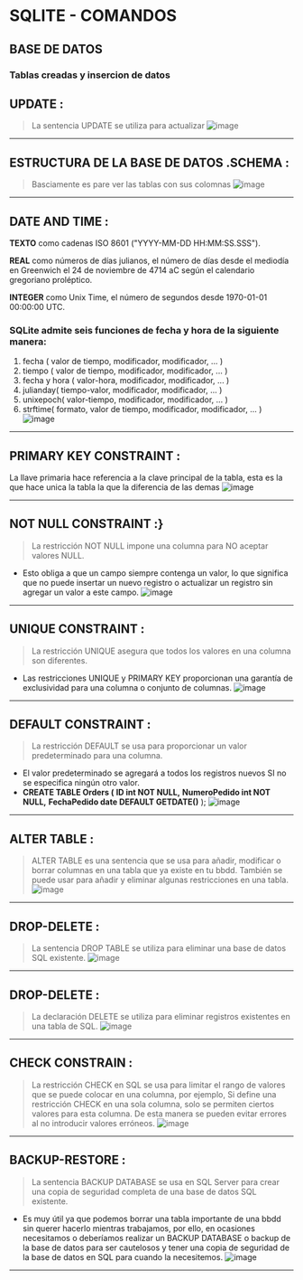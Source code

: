 # SQLITE - COMANDOS 
## BASE DE DATOS
### **Tablas creadas y insercion de datos**
## UPDATE :
>La sentencia UPDATE se utiliza para actualizar 
![image]()
***
## ESTRUCTURA DE LA BASE DE DATOS .SCHEMA :
>Basciamente es pare ver las tablas con sus colomnas 
![image]()
***
## DATE AND TIME :
**TEXTO** como cadenas ISO 8601 ("YYYY-MM-DD HH:MM:SS.SSS").

**REAL** como números de días julianos, el número de días desde el mediodía en Greenwich el 24 de noviembre de 4714 aC según el calendario gregoriano proléptico. 

**INTEGER** como Unix Time, el número de segundos desde 1970-01-01 00:00:00 UTC.
### SQLite admite seis funciones de fecha y hora de la siguiente manera:
1.	fecha ( valor de tiempo, modificador, modificador, ... )
2.	tiempo ( valor de tiempo, modificador, modificador, ... )
3.	fecha y hora ( valor-hora, modificador, modificador, ... )
4.	julianday( tiempo-valor, modificador, modificador, ... )
5.	unixepoch( valor-tiempo, modificador, modificador, ... )
6.	strftime( formato, valor de tiempo, modificador, modificador, ... )
![image]()
***
## PRIMARY KEY CONSTRAINT :
La llave primaria hace referencia a la clave principal de la tabla, esta es la que hace unica la tabla la que la diferencia de las demas 
![image]()
***
## NOT NULL CONSTRAINT :}
>La restricción NOT NULL impone una columna para NO aceptar valores NULL.

*  Esto obliga a que un campo siempre contenga un valor, lo que significa que no puede insertar un nuevo registro o actualizar un registro sin agregar un valor a este campo.
![image]()
***
## UNIQUE CONSTRAINT :
>La restricción UNIQUE asegura que todos los valores en una columna son diferentes.

* Las restricciones UNIQUE y PRIMARY KEY proporcionan una garantía de exclusividad para una columna o conjunto de columnas.
![image]()
***
## DEFAULT CONSTRAINT :
>La restricción DEFAULT se usa para proporcionar un valor predeterminado para una columna.

* El valor predeterminado se agregará a todos los registros nuevos SI no se especifica ningún otro valor.
* **CREATE TABLE Orders (**
    **ID int NOT NULL,**
    **NumeroPedido int NOT NULL,**
    **FechaPedido date DEFAULT GETDATE()**
);
![image]()
***
## ALTER TABLE :
>ALTER TABLE es una sentencia que se usa para añadir, modificar o borrar columnas en una tabla que ya existe en tu bbdd. También se puede usar para añadir y eliminar algunas restricciones en una tabla.
![image]()
***
## DROP-DELETE :
>La sentencia DROP TABLE se utiliza para eliminar una base de datos SQL existente.
![image]()
***
## DROP-DELETE :
>La declaración DELETE se utiliza para eliminar registros existentes en una tabla de SQL.
![image]()
***
## CHECK CONSTRAIN :
>La restricción CHECK en SQL se usa para limitar el rango de valores que se puede colocar en una columna, por ejemplo, Si define una restricción CHECK en una sola columna, solo se permiten ciertos valores para esta columna. De esta manera se pueden evitar errores al no introducir valores erróneos.
![image]()
***
## BACKUP-RESTORE :
>La sentencia BACKUP DATABASE se usa en SQL Server para crear una copia de seguridad completa de una base de datos SQL existente.

* Es muy útil ya que podemos borrar una tabla importante de una bbdd
sin querer hacerlo mientras trabajamos, por ello, en ocasiones necesitamos o deberíamos realizar un BACKUP DATABASE o backup de la base de datos para ser cautelosos y tener una copia de seguridad de la base de datos en SQL para cuando la necesitemos.
![image]()
***

























